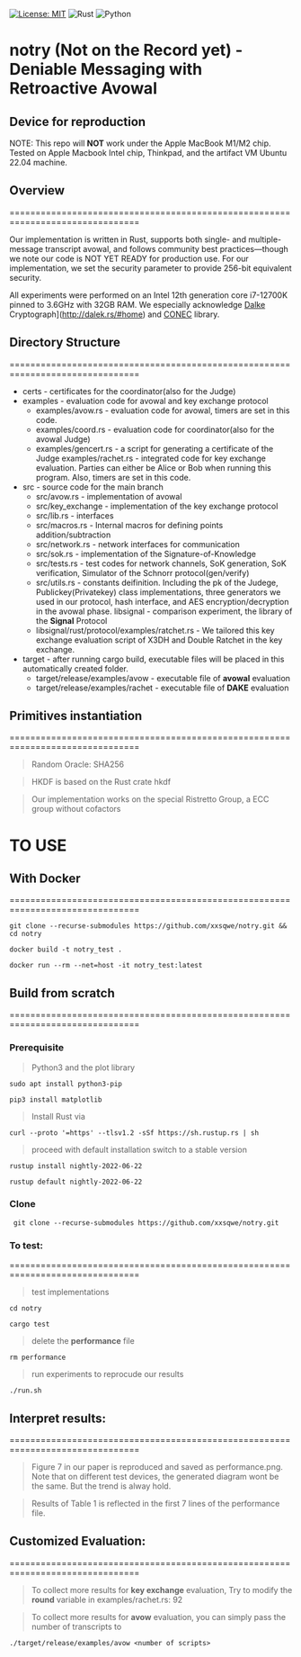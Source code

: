 [![License: MIT](https://img.shields.io/badge/License-MIT-yellow.svg)](https://opensource.org/licenses/MIT)
![Rust](https://img.shields.io/badge/rust-%23000000.svg?style=for-the-badge&logo=rust&logoColor=white)
![Python](https://img.shields.io/badge/python-3670A0?style=for-the-badge&logo=python&logoColor=ffdd54)


# notry (Not on the Record yet) - Deniable Messaging with Retroactive Avowal

## Device for reproduction
NOTE: This repo will **NOT** work under the Apple MacBook M1/M2 chip. 
Tested on Apple Macbook Intel chip, Thinkpad, and the artifact VM Ubuntu 22.04 machine.
## Overview
===============================================================================

Our implementation is written in Rust, supports both single- and
multiple-message transcript avowal, and follows community best
practices—though we note our code is NOT YET READY for production
use. For our implementation, we set the security parameter to provide 256-bit equivalent security. 

All experiments were performed on an Intel 12th generation core i7-12700K pinned to 3.6GHz with
32GB RAM.
We especially acknowledge [Dalke](http://dalek.rs/#home) Cryptograph](http://dalek.rs/#home) and [CONEC](https://github.com/kwantam/conec) library.

## Directory Structure
===============================================================================
- certs - certificates for the coordinator(also for the Judge)
-  examples - evaluation code for avowal and key exchange protocol
     - examples/avow.rs - evaluation code for avowal, timers are set in this code.
     - examples/coord.rs - evaluation code for coordinator(also for the avowal Judge)
     - examples/gencert.rs - a script for generating a certificate of the Judge
examples/rachet.rs - integrated code for key exchange evaluation. Parties can either be Alice or Bob when running this program. Also, timers are set in this code.
- src - source code for the main branch
     - src/avow.rs - implementation of avowal
     - src/key_exchange - implementation of the key exchange protocol
     - src/lib.rs - interfaces
     - src/macros.rs - Internal macros for defining points addition/subtraction
     - src/network.rs - network interfaces for communication
     - src/sok.rs - implementation of the Signature-of-Knowledge
     - src/tests.rs - test codes for network channels, SoK generation, SoK verification, Simulator of the Schnorr protocol(gen/verify)
     - src/utils.rs - constants deifinition. Including the pk of the Judege, Publickey(Privatekey) class implementations, three generators we used in our protocol, hash interface, and AES encryption/decryption in the avowal phase.
libsignal - comparison experiment, the library of the **Signal** Protocol
     - libsignal/rust/protocol/examples/ratchet.rs - We tailored this key exchange evaluation script of X3DH and Double Ratchet in the key exchange.
- target - after running cargo build, executable files will be placed in this automatically created folder.
     - target/release/examples/avow - executable file of **avowal** evaluation
     - target/release/examples/rachet - executable file of **DAKE** evaluation

## Primitives instantiation
===============================================================================

> Random Oracle: SHA256

> HKDF is based on the Rust crate hkdf

> Our implementation works on the special Ristretto Group, a ECC group without cofactors
# TO USE
## With Docker
===============================================================================
```
git clone --recurse-submodules https://github.com/xxsqwe/notry.git && cd notry
```
```
docker build -t notry_test .
```
```
docker run --rm --net=host -it notry_test:latest
```
## Build from scratch 
===============================================================================
### Prerequisite
> Python3 and the plot library

```
sudo apt install python3-pip
```
```
pip3 install matplotlib
``` 

> Install Rust via 
```
curl --proto '=https' --tlsv1.2 -sSf https://sh.rustup.rs | sh
```
> proceed with default installation
> switch to a stable version
```
rustup install nightly-2022-06-22
```
```
rustup default nightly-2022-06-22
```
### Clone
```
 git clone --recurse-submodules https://github.com/xxsqwe/notry.git
```
### To test:
===============================================================================


> test implementations
```
cd notry
```
```
cargo test
```
> delete the  **performance** file
```
rm performance
```
> run experiments to reprocude our results 
```
./run.sh
```

## Interpret results:
===============================================================================
> Figure 7 in our paper is reproduced and saved as performance.png. Note that on different test devices, the generated diagram wont be the same. But the trend is alway hold.

> Results of Table 1 is reflected in the first 7 lines of the performance file.

## Customized Evaluation:
===============================================================================
> To collect more results for **key exchange** evaluation, Try to modify the **round** variable in examples/rachet.rs: 92

> To collect more results for **avow** evaluation, you can simply pass the number of transcripts to 
```
./target/release/examples/avow <number of scripts>
```
